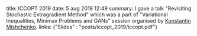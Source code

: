 title: ICCOPT 2019
date: 5 aug 2019 12:49
summary: I gave a talk "Revisiting Stochastic Extragradient Method" which was a part of "Variational Inequalities, Minimax Problems and GANs" session organised by [Konstantin Mishchenko](https://konstmish.github.io).
links: {"Slides" : "posts/iccopt_2019/iccopt.pdf"}